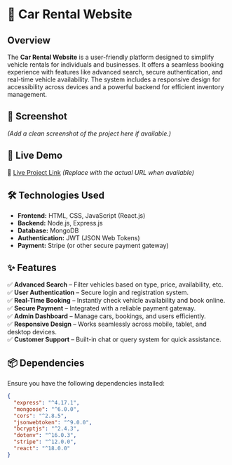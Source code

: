 # 🚗 Car Rental Website  

## Overview  
The **Car Rental Website** is a user-friendly platform designed to simplify vehicle rentals for individuals and businesses. It offers a seamless booking experience with features like advanced search, secure authentication, and real-time vehicle availability. The system includes a responsive design for accessibility across devices and a powerful backend for efficient inventory management.  

## 📸 Screenshot  
*(Add a clean screenshot of the project here if available.)*  

## 🚀 Live Demo  
🔗 [Live Project Link](#) *(Replace with the actual URL when available)*  

## 🛠 Technologies Used  
- **Frontend:** HTML, CSS, JavaScript (React.js)  
- **Backend:** Node.js, Express.js  
- **Database:** MongoDB  
- **Authentication:** JWT (JSON Web Tokens)  
- **Payment:** Stripe (or other secure payment gateway)  

## ✨ Features  
✅ **Advanced Search** – Filter vehicles based on type, price, availability, etc.  
✅ **User Authentication** – Secure login and registration system.  
✅ **Real-Time Booking** – Instantly check vehicle availability and book online.  
✅ **Secure Payment** – Integrated with a reliable payment gateway.  
✅ **Admin Dashboard** – Manage cars, bookings, and users efficiently.  
✅ **Responsive Design** – Works seamlessly across mobile, tablet, and desktop devices.  
✅ **Customer Support** – Built-in chat or query system for quick assistance.  

## 📦 Dependencies  
Ensure you have the following dependencies installed:  


```json
{
  "express": "^4.17.1",
  "mongoose": "^6.0.0",
  "cors": "^2.8.5",
  "jsonwebtoken": "^9.0.0",
  "bcryptjs": "^2.4.3",
  "dotenv": "^16.0.3",
  "stripe": "^12.0.0",
  "react": "^18.0.0"
}




